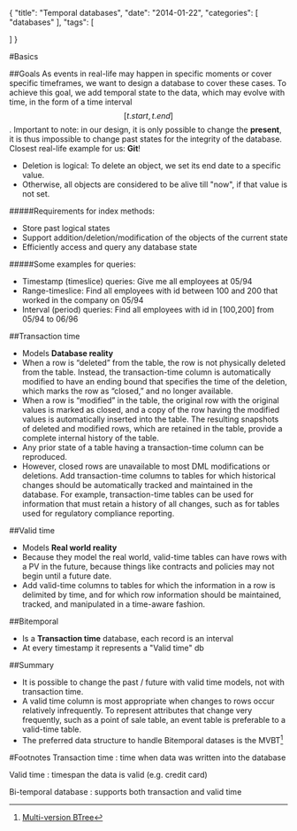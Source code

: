 {
  "title": "Temporal databases",
  "date": "2014-01-22",
  "categories": [
    "databases"
  ],
  "tags": [
    
  ]
}

#Basics

##Goals
As events in real-life may happen in specific moments or cover specific timeframes, we want to
design a database to cover these cases.
To achieve this goal, we add temporal state to the data, which may evolve with time, in the form of
a time interval $$[t.start, t.end]$$.
Important to note: in our design, it is only possible to change the **present**, it is thus
impossible to change past states for the integrity of the database.
Closest real-life example for us: **Git**!

- Deletion is logical: To delete an object, we set its end date to a specific value.
- Otherwise, all objects are considered to be alive till "now", if that value is not set.

#####Requirements for index methods:
- Store past logical states
- Support addition/deletion/modification of the objects of the current state
- Efficiently access and query any database state

#####Some examples for queries:
- Timestamp (timeslice) queries: Give me all employees at 05/94
- Range-timeslice: Find all employees with id between 100 and 200 that worked in the
company on 05/94
- Interval (period) queries: Find all employees with id in [100,200] from 05/94 to 06/96


##Transaction time
- Models **Database reality**
- When a row is “deleted” from the table, the row is not physically deleted from the table. Instead,
the transaction-time column is automatically modified to have an ending bound that specifies the
time of the deletion, which marks the row as “closed,” and no longer available.
- When a row is “modified” in the table, the original row with the original values is marked as
closed, and a copy of the row having the modified values is automatically inserted into the table.
The resulting snapshots of deleted and modified rows, which are retained in the table, provide a
complete internal history of the table. 
- Any prior state of a table having a transaction-time column
can be reproduced. 
- However, closed rows are unavailable to most DML modifications or deletions.
Add transaction-time columns to tables for which historical changes should be automatically tracked
and maintained in the database. For example, transaction-time tables can be used for information
that must retain a history of all changes, such as for tables used for regulatory compliance
reporting.


##Valid time
- Models **Real world reality**
- Because they model the real world, valid-time tables can have rows
 with a PV in the future, because things like contracts and policies may not begin until a future
 date.
- Add valid-time columns to tables for which the information in a row is delimited by time, and for
 which row information should be maintained, tracked, and manipulated in a time-aware fashion. 

##Bitemporal
- Is a **Transaction time** database, each record is an interval
- At every timestamp it represents a "Valid time" db

##Summary
- It is possible to change the past / future with valid time models, not with transaction time.
- A valid time column is most appropriate when changes to rows occur relatively infrequently. To
 represent attributes that change very frequently, such as a point of sale table, an event table is
 preferable to a valid-time table. 
- The preferred data structure to handle Bitemporal datases is the MVBT[^btree]

#Footnotes
Transaction time
: time when data was written into the database

Valid time
: timespan the data is valid (e.g. credit card)

Bi-temporal database
: supports both transaction and valid time

[^btree]: [Multi-version BTree](/posts/gertz/btree#multi_version)

